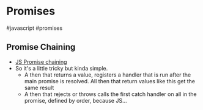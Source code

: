 ---
---

# Promises 
#javascript #promises

## Promise Chaining
- [JS Promise chaining](https://javascript.info/promise-chaining)
- So it's a little tricky but kinda simple.
	- A then that returns a value, registers a handler that is run after the main promise is resolved. All then that return values like this get the same result
	- A then that rejects or throws calls the first catch handler on all in the promise, defined by order, because JS...